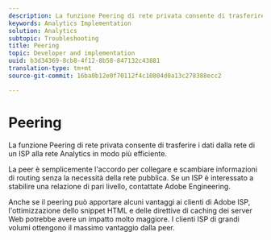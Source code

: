 ```yaml
---
description: La funzione Peering di rete privata consente di trasferire i dati dalla rete di un ISP alla rete Analytics in modo più efficiente.
keywords: Analytics Implementation
solution: Analytics
subtopic: Troubleshooting
title: Peering
topic: Developer and implementation
uuid: b3d34369-8cb8-4f12-8b58-847132c43881
translation-type: tm+mt
source-git-commit: 16ba0b12e0f70112f4c10804d0a13c278388ecc2

---
```



# Peering

La funzione Peering di rete privata consente di trasferire i dati dalla rete di un ISP alla rete Analytics in modo più efficiente.

La peer è semplicemente l'accordo per collegare e scambiare informazioni di routing senza la necessità della rete pubblica. Se un ISP è interessato a stabilire una relazione di pari livello, contattate Adobe Engineering.

Anche se il peering può apportare alcuni vantaggi ai clienti di Adobe ISP, l'ottimizzazione dello snippet HTML e delle direttive di caching dei server Web potrebbe avere un impatto molto maggiore. I clienti ISP di grandi volumi ottengono il massimo vantaggio dalla peer.
